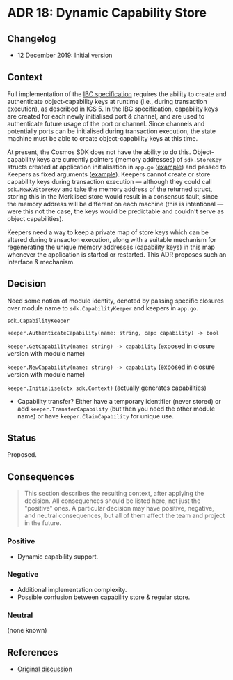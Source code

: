 # ADR 18: Dynamic Capability Store

## Changelog

- 12 December 2019: Initial version

## Context

Full implementation of the [IBC specification](https://github.com/cosmos/ics) requires the ability to create and authenticate object-capability keys at runtime (i.e., during transaction execution),
as described in [ICS 5](https://github.com/cosmos/ics/tree/master/spec/ics-005-port-allocation#technical-specification). In the IBC specification, capability keys are created for each newly initialised
port & channel, and are used to authenticate future usage of the port or channel. Since channels and potentially ports can be initialised during transaction execution, the state machine must be able to create
object-capability keys at this time.

At present, the Cosmos SDK does not have the ability to do this. Object-capability keys are currently pointers (memory addresses) of `sdk.StoreKey` structs created at application initialisation in `app.go` ([example](https://github.com/cosmos/gaia/blob/master/app/app.go#L132))
and passed to Keepers as fixed arguments ([example](https://github.com/cosmos/gaia/blob/master/app/app.go#L160)). Keepers cannot create or store capability keys during transaction execution — although they could call `sdk.NewKVStoreKey` and take the memory address
of the returned struct, storing this in the Merklised store would result in a consensus fault, since the memory address will be different on each machine (this is intentional — were this not the case, the keys would be predictable and couldn't serve as object capabilities).

Keepers need a way to keep a private map of store keys which can be altered during transacton execution, along with a suitable mechanism for regenerating the unique memory addresses (capability keys) in this map whenever the application is started or restarted.
This ADR proposes such an interface & mechanism.

## Decision

Need some notion of module identity, denoted by passing specific closures over module name to `sdk.CapabilityKeeper` and keepers in `app.go`.

`sdk.CapabilityKeeper`

`keeper.AuthenticateCapability(name: string, cap: capability) -> bool`

`keeper.GetCapability(name: string) -> capability` (exposed in closure version with module name)

`keeper.NewCapability(name: string) -> capability` (exposed in closure version with module name)

`keeper.Initialise(ctx sdk.Context)` (actually generates capabilities)

- Capability transfer? Either have a temporary identifier (never stored) or add `keeper.TransferCapability` (but then you need the other module name) or have `keeper.ClaimCapability` for unique use.

## Status

Proposed.

## Consequences

> This section describes the resulting context, after applying the decision. All consequences should be listed here, not just the "positive" ones. A particular decision may have positive, negative, and neutral consequences, but all of them affect the team and project in the future.

### Positive

- Dynamic capability support.

### Negative

- Additional implementation complexity.
- Possible confusion between capability store & regular store.

### Neutral

(none known)

## References

- [Original discussion](https://github.com/cosmos/cosmos-sdk/pull/5230#discussion_r343978513)
